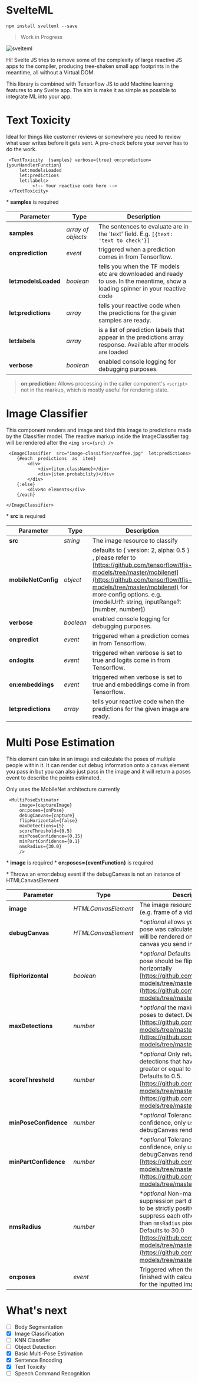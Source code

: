 # SvelteML

    npm install svelteml --save

> Work in Progress

![svelteml](https://github.com/john--kane/svelteml/blob/master/docs/_media/svelteml.png?raw=true)

Hi! Svelte JS tries to remove some of the complexity of large reactive JS apps to the compiler, producing tree-shaken small app footprints in the meantime, all without a Virtual DOM. 

This library is combined with Tensorflow JS to add Machine learning features to any Svelte app. The aim is make it as simple as possible to integrate ML into your app.

# Text Toxicity

Ideal for things like customer reviews or somewhere you need to review what user writes before it gets sent. A pre-check before your server has to do the work.

     <TextToxicity  {samples} verbose={true} on:prediction={yourHandlerFunction}  
    	 let:modelsLoaded
    	 let:predictions
    	 let:labels>
              <!-- Your reactive code here -->
     </TextToxicity>

\* **samples** is required

|        Parameter        |Type                          |Description                         |
|----------------|-------------------------------|-----------------------------|
|**samples**|*array of objects*   |The sentences to evaluate are in the 'text' field. E.g.  `[{text: 'text to check'}]` |
|**on:prediction**|*event*   |triggered when a prediction comes in from Tensorflow. 
|**let:modelsLoaded**|*boolean*   |tells you when the TF models etc are downloaded and ready to use. In the meantime, show a loading spinner in your reactive code |
|**let:predictions**|*array*   |tells your reactive code when the predictions for the given samples are ready.  |
|**let:labels**|*array*   |is a list of prediction labels that appear in the predictions array response. Available after models are loaded  |
|**verbose**|*boolean*   | enabled console logging for debugging purposes.  |

> **on:prediction:** Allows processing in the caller component's `<script>` not in the markup, which is mostly useful for rendering state.

# Image Classifier

This component renders and image and bind this image to predictions made by the Classifier model. The reactive markup inside the ImageClassifier tag will be rendered after the `<img src={src} />` 

     <ImageClassifier  src="image-classifier/coffee.jpg"  let:predictions>
		{#each  predictions  as  item}
			<div>
				<div>{item.className}</div>
				<div>{item.probability}</div>
			</div>
		{:else}
			<div>No elements</div>
		{/each}

	</ImageClassifier>
	

\* **src** is required

|        Parameter        |Type                          |Description                         |
|----------------|-------------------------------|-----------------------------|
|**src**|*string*   | The image resource to classify |
|**mobileNetConfig**|*object*   |defaults to { version: 2, alpha: 0.5 } , please refer to [https://github.com/tensorflow/tfjs-models/tree/master/mobilenet](https://github.com/tensorflow/tfjs-models/tree/master/mobilenet) for more config options. e.g. (modelUrl?: string, inputRange?: [number, number])
|**verbose**|*boolean*   | enabled console logging for debugging purposes.  |
|**on:predict**|*event*   |triggered when a prediction comes in from Tensorflow. 
|**on:logits**|*event*   |triggered when verbose is set to true and logits come in from Tensorflow. 
|**on:embeddings**|*event*   |triggered when verbose is set to true and embeddings come in from Tensorflow. 
|**let:predictions**|*array*   |tells your reactive code when the predictions for the given image are ready.  |


# Multi Pose Estimation

This element can take in an image and calculate the poses of multiple people within it. It can render out debug information onto a canvas element you pass in but you can also just pass in the image and it will return a poses event to describe the points estimated.

Only uses the MobileNet architecture currently

     <MultiPoseEstimator 
	     image={captureImage} 
	     on:poses={onPose}
	     debugCanvas={capture}
	     flipHorizontal={false}
	     maxDetections={5}
	     scoreThreshold={0.5}
	     minPoseConfidence={0.15}
	     minPartConfidence={0.1}
	     nmsRadius={30.0}
	     />
	

\* **image** is required
\* **on:poses={eventFunction}** is required

\* Throws  an error:debug event if the debugCanvas is not an instance of HTMLCanvasElement 

|        Parameter        |Type                          |Description                         |
|----------------|-------------------------------|-----------------------------|
|**image**|*HTMLCanvasElement*   | The image resource to estimate (e.g. frame of a video) |
|**debugCanvas**|*HTMLCanvasElement*   |**optional* allows you to see what pose was calculated. The points will be rendered on top of whatever canvas you send in.
|**flipHorizontal**|*boolean*   |**optional* Defaults to false. If the pose should be flipped/mirrored horizontally [https://github.com/tensorflow/tfjs-models/tree/master/posenet](https://github.com/tensorflow/tfjs-models/tree/master/posenet)  |
|**maxDetections**|*number*   |**optional*  the maximum number of poses to detect. Defaults to 5. [https://github.com/tensorflow/tfjs-models/tree/master/posenet](https://github.com/tensorflow/tfjs-models/tree/master/posenet)  |
|**scoreThreshold**|*number*   |**optional*  Only return instance detections that have root part score greater or equal to this value. Defaults to 0.5. [https://github.com/tensorflow/tfjs-models/tree/master/posenet](https://github.com/tensorflow/tfjs-models/tree/master/posenet)  |
|**minPoseConfidence**|*number*   |**optional* Tolerance for pose confidence, only used in debugCanvas rendering  |
|**minPartConfidence**|*number*   |**optional* Tolerance for part confidence, only used in debugCanvas rendering [https://github.com/tensorflow/tfjs-models/tree/master/posenet](https://github.com/tensorflow/tfjs-models/tree/master/posenet)  |
|**nmsRadius**|*number*   |**optional* Non-maximum suppression part distance. It needs to be strictly positive. Two parts suppress each other if they are less than `nmsRadius` pixels away. Defaults to 30.0 [https://github.com/tensorflow/tfjs-models/tree/master/posenet](https://github.com/tensorflow/tfjs-models/tree/master/posenet)  |
|**on:poses**|*event*   | Triggered when the estimator has finished with calculating the poses for the inputted image  |


# What's next

 - [ ] Body Segmentation
 - [x] Image Classification
 - [ ] KNN Classifier
 - [ ] Object Detection
 - [x] Basic Multi-Pose Estimation
 - [x] Sentence Encoding
 - [x] Text Toxicity
 - [ ] Speech Command Recognition
